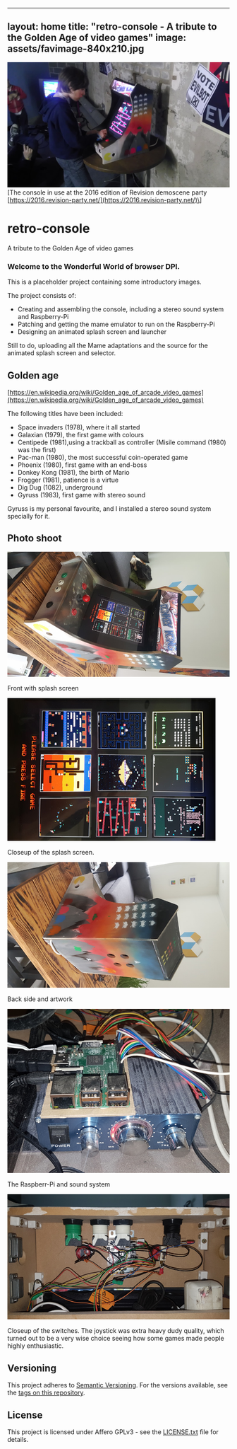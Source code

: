  ---
layout: home
title: "retro-console - A tribute to the Golden Age of video games"
image: assets/favimage-840x210.jpg
---

![teaser](assets/favimage-840x472.jpg)  
\[The console in use at the 2016 edition of Revision demoscene party [https://2016.revision-party.net/](https://2016.revision-party.net/)\]

# retro-console

A tribute to the Golden Age of video games

### Welcome to the Wonderful World of browser DPI.

This is a placeholder project containing some introductory images.

The project consists of:

 - Creating and assembling the console, including a stereo sound system and Raspberry-Pi
 - Patching and getting the mame emulator to run on the Raspberry-Pi
 - Designing an animated splash screen and launcher

Still to do, uploading all the Mame adaptations and the source for the animated splash screen and selector.

## Golden age

[https://en.wikipedia.org/wiki/Golden_age_of_arcade_video_games](https://en.wikipedia.org/wiki/Golden_age_of_arcade_video_games)

The following titles have been included:

 - Space invaders (1978), where it all started
 - Galaxian (1979), the first game with colours
 - Centipede (1981),using a trackball as controller (Misile command (1980) was the first)
 - Pac-man (1980), the most successful coin-operated game
 - Phoenix (1980), first game with an end-boss
 - Donkey Kong (1981), the birth of Mario
 - Frogger (1981), patience is a virtue
 - Dig Dug (1082), underground
 - Gyruss (1983), first game with stereo sound

Gyruss is my personal favourite, and I installed a stereo sound system specially for it.

## Photo shoot

![front-472x840.jpg](media/front-472x840.jpg)

Front with splash screen

![splash-323x472.jpg](media/splash-323x472.jpg)

Closeup of the splash screen.

![back-482x840.jpg](media/back-482x840.jpg)

Back side and artwork

![electronics-640x472.jpg](media/electronics-640x472.jpg)

The Raspberr-Pi and sound system

![switches-840x472.jpg](media/switches-840x472.jpg)

Closeup of the switches. The joystick was extra heavy dudy quality, which turned out to be a very wise choice seeing how some games made people highly enthusiastic.

## Versioning

This project adheres to [Semantic Versioning](http://semver.org/spec/v2.0.0.html).
For the versions available, see the [tags on this repository](https://github.com/xyzzy/retro-console/tags).

## License

This project is licensed under Affero GPLv3 - see the [LICENSE.txt](LICENSE.txt) file for details.
